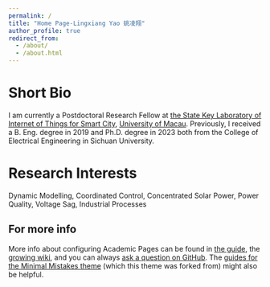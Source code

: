 ```yaml
---
permalink: /
title: "Home Page-Lingxiang Yao 姚凌翔"
author_profile: true
redirect_from: 
  - /about/
  - /about.html
---
```

Short Bio
======
I am currently a Postdoctoral Research Fellow at [the State Key Laboratory of Internet of Things for Smart City](https://skliotsc.um.edu.mo/), [University of Macau](https://www.um.edu.mo/). Previously, I received a B. Eng. degree in 2019 and Ph.D. degree in 2023 both from the College of Electrical Engineering in Sichuan University.

Research Interests
======
Dynamic Modelling, Coordinated Control, Concentrated Solar Power, Power Quality, Voltage Sag, Industrial Processes

For more info
------
More info about configuring Academic Pages can be found in [the guide](https://academicpages.github.io/markdown/), the [growing wiki](https://github.com/academicpages/academicpages.github.io/wiki), and you can always [ask a question on GitHub](https://github.com/academicpages/academicpages.github.io/discussions). The [guides for the Minimal Mistakes theme](https://mmistakes.github.io/minimal-mistakes/docs/configuration/) (which this theme was forked from) might also be helpful.
